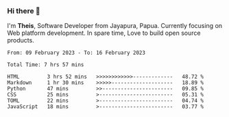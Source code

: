 ### Hi there 👋

I'm <b>Theis</b>, Software Developer from Jayapura, Papua. Currently focusing on Web platform development. In spare time, Love to build open source products.



 
 <!--START_SECTION:waka-->

```text
From: 09 February 2023 - To: 16 February 2023

Total Time: 7 hrs 57 mins

HTML         3 hrs 52 mins   >>>>>>>>>>>>-------------   48.72 %
Markdown     1 hr 30 mins    >>>>>--------------------   18.89 %
Python       47 mins         >>-----------------------   09.85 %
CSS          25 mins         >------------------------   05.31 %
TOML         22 mins         >------------------------   04.74 %
JavaScript   18 mins         >------------------------   03.77 %
```

<!--END_SECTION:waka-->
